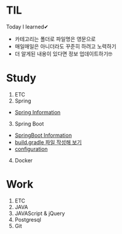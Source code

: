 # TIL
Today I learned✔

* 카테고리는 폴더로 파일명은 영문으로
* 매일매일은 아니더라도 꾸준히 하려고 노력하기
* 더 알게된 내용이 있다면 정보 업데이트하기🤓

# Study
 1. ETC
 2. Spring
   - [Spring Information](https://github.com/BOYOUNGL/TIL/blob/master/Study/Spring/Spring%20Information.md)
 3. Spring Boot
   - [SpringBoot Information](https://github.com/BOYOUNGL/TIL/blob/master/Study/Spring%20Boot/SpringBoot%20Information.md)
   - [build.gradle 파일 작성해 보기](https://github.com/BOYOUNGL/TIL/blob/master/Study/Spring%20Boot/build.gradle.md)
   - [configuration](https://github.com/BOYOUNGL/TIL/blob/master/Study/Spring%20Boot/configuration.md)
 4. Docker
   
# Work
 1. ETC
 2. JAVA
 3. JAVAScript & jQuery
 4. Postgresql
 5. Git
